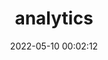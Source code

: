 ---
title: analytics
type: analytics
date: 2022-05-10 00:02:12
photos:  #https://cdn.jsdelivr.net/gh/cungudafa/cdn/img/banner/donate.jpg
comments: false
layout: "analytics"
---